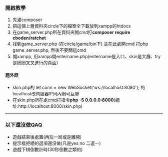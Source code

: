 ### 開啟教學
1. 先灌composer
2. 把這個上層資料夾circle下的檔案全下載放到xampp的htdocs
3. 在game_server.php所在資料夾開cmd打**composer require cboden/ratchet**
4. 找到game_server.php (在circle/game/bin下) 並在此處開cmd 打php game_server.php, 然後不要關這cmd
5. 開xampp, 用xampp開entername.php(entername是入口、skin是大廳、try是圈圈叉叉進行的頁面)

#### 題外話

-  skin.php的 let conn = new WebSocket('ws://localhost:8080'); 的localhost改伺服器IP同內網可互聯
-  在skin.php所在處cmd打指令**php -S 0.0.0.0:8000**(網址:http://localhost:8000/skin.php)

************************************************

### 以下還沒做QAQ

-  遊戲結束後處置(再玩一局或是離開)
-  提示框拒絕的選項還沒做(凡是yes no 二選一)
-  遊戲下棋倒數計時(30秒倒數之類的)
